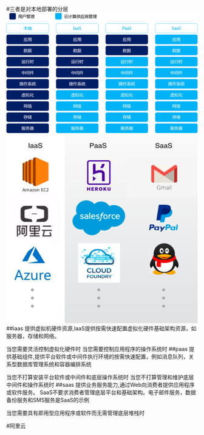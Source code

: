 #三者是对本地部署的分层
![](.z_00_云原生_00_iaas_paas_saas_私有化部署_images/d2dcdc34.png)
[](https://www.alibabacloud.com/zh/knowledge/difference-between-iaas-paas-saas)
![](.z_00_云原生_00_iaas_paas_saas_私有化部署_images/e5a0fd1e.png)
##iaas
提供虚拟机硬件资源,IaaS提供按需快速配置虚拟化硬件基础架构资源，如服务器，存储和网络。

当您需要灵活控制虚拟化硬件时
当您需要控制应用程序的操作系统时
[](https://www.alibabacloud.com/zh/knowledge/what-is-iaas?spm=a2796.257338.3629795180.1.2b5a6f03po4sbP)
##paas
提供基础组件,提供平台软件或中间件执行环境的按需快速配置，例如消息队列，关系型数据库管理系统和容器编排系统

当您不打算安装平台软件或中间件和底层操作系统时
当您不打算管理和维护底层中间件和操作系统时
[](https://www.alibabacloud.com/zh/knowledge/what-is-paas?spm=a2796.257338.3629795180.3.2b5a6f03po4sbP)
##saas
提供业务服务能力,通过Web向消费者提供应用程序或软件服务。 SaaS不要求消费者管理底层平台和基础架构。电子邮件服务，数据备份服务和SMS服务是SaaS的示例

当您需要具有即用型应用程序或软件而无需管理底层堆栈时
[](https://www.alibabacloud.com/zh/knowledge/what-is-saas?spm=a2796.257338.3629795180.5.2b5a6f03po4sbP)

#阿里云
